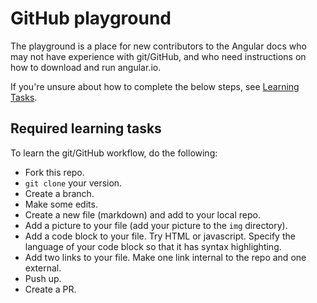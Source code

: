 # GitHub playground

The playground is a place for new contributors to the Angular docs who may not have experience with git/GitHub, and who need instructions on how to download and run angular.io.

If you're unsure about how to complete the below steps, see [Learning Tasks](learning-tasks.md).

## Required learning tasks

To learn the git/GitHub workflow, do the following:

* Fork this repo.
* `git clone` your version.
* Create a branch.
* Make some edits.
* Create a new file (markdown) and add to your local repo.
* Add a picture to your file (add your picture to the `img` directory).
* Add a code block to your file. Try HTML or javascript. Specify the language of your code block so that it has syntax highlighting.
* Add two links to your file. Make one link internal to the repo and one external. 
* Push up.
* Create a PR.




